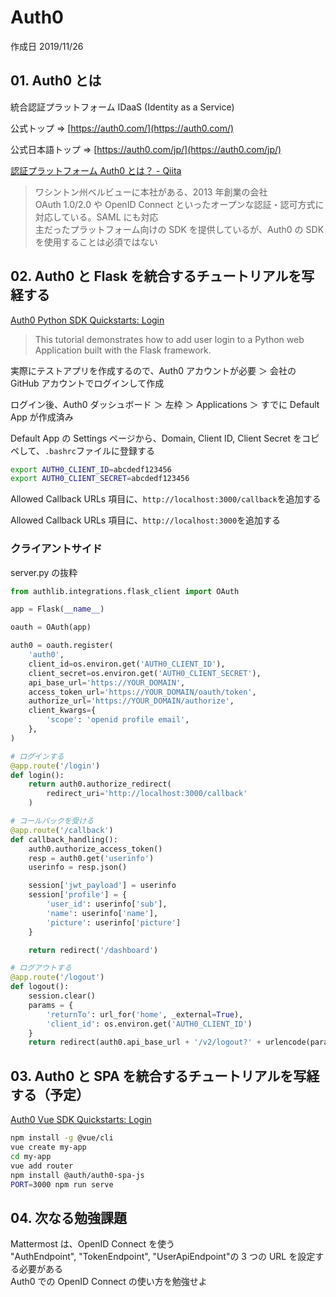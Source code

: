 # Auth0

作成日 2019/11/26

## 01. Auth0 とは

統合認証プラットフォーム IDaaS (Identity as a Service)

公式トップ => [https://auth0.com/](https://auth0.com/)

公式日本語トップ => [https://auth0.com/jp/](https://auth0.com/jp/)

[認証プラットフォーム Auth0 とは？ \- Qiita](https://qiita.com/furuth/items/68c3caa3127cbf4f6b77)

> ワシントン州ベルビューに本社がある、2013 年創業の会社\
> OAuth 1.0/2.0 や OpenID Connect といったオープンな認証・認可方式に対応している。SAML にも対応\
> 主だったプラットフォーム向けの SDK を提供しているが、Auth0 の SDK を使用することは必須ではない

## 02. Auth0 と Flask を統合するチュートリアルを写経する

[Auth0 Python SDK Quickstarts: Login](https://auth0.com/docs/quickstart/webapp/python/01-login)

> This tutorial demonstrates how to add user login to a Python web Application built with the Flask framework.

実際にテストアプリを作成するので、Auth0 アカウントが必要 ＞ 会社の GitHub アカウントでログインして作成

ログイン後、Auth0 ダッシュボード ＞ 左枠 ＞ Applications ＞ すでに Default App が作成済み

Default App の Settings ページから、Domain, Client ID, Client Secret をコピペして、`.bashrc`ファイルに登録する

```bash
export AUTH0_CLIENT_ID=abcdedf123456
export AUTH0_CLIENT_SECRET=abcdedf123456
```

Allowed Callback URLs 項目に、`http://localhost:3000/callback`を追加する

Allowed Callback URLs 項目に、`http://localhost:3000`を追加する

### クライアントサイド

server.py の抜粋

```python
from authlib.integrations.flask_client import OAuth

app = Flask(__name__)

oauth = OAuth(app)

auth0 = oauth.register(
    'auth0',
    client_id=os.environ.get('AUTH0_CLIENT_ID'),
    client_secret=os.environ.get('AUTH0_CLIENT_SECRET'),
    api_base_url='https://YOUR_DOMAIN',
    access_token_url='https://YOUR_DOMAIN/oauth/token',
    authorize_url='https://YOUR_DOMAIN/authorize',
    client_kwargs={
        'scope': 'openid profile email',
    },
)

# ログインする
@app.route('/login')
def login():
    return auth0.authorize_redirect(
        redirect_uri='http://localhost:3000/callback'
    )

# コールバックを受ける
@app.route('/callback')
def callback_handling():
    auth0.authorize_access_token()
    resp = auth0.get('userinfo')
    userinfo = resp.json()

    session['jwt_payload'] = userinfo
    session['profile'] = {
        'user_id': userinfo['sub'],
        'name': userinfo['name'],
        'picture': userinfo['picture']
    }

    return redirect('/dashboard')

# ログアウトする
@app.route('/logout')
def logout():
    session.clear()
    params = {
        'returnTo': url_for('home', _external=True),
        'client_id': os.environ.get('AUTH0_CLIENT_ID')
    }
    return redirect(auth0.api_base_url + '/v2/logout?' + urlencode(params))
```

## 03. Auth0 と SPA を統合するチュートリアルを写経する（予定）

[Auth0 Vue SDK Quickstarts: Login](https://auth0.com/docs/quickstart/spa/vuejs)

```bash
npm install -g @vue/cli
vue create my-app
cd my-app
vue add router
npm install @auth/auth0-spa-js
PORT=3000 npm run serve
```

## 04. 次なる勉強課題

Mattermost は、OpenID Connect を使う\
"AuthEndpoint", "TokenEndpoint", "UserApiEndpoint"の 3 つの URL を設定する必要がある\
Auth0 での OpenID Connect の使い方を勉強せよ
